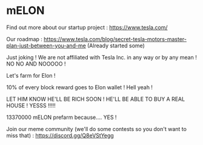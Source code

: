 # mELON

Find out more about our startup project : https://www.tesla.com/

Our roadmap : https://www.tesla.com/blog/secret-tesla-motors-master-plan-just-between-you-and-me (Already started some)

Just joking ! We are not affiliated with Tesla Inc. in any way or by any mean ! NO NO AND NOOOOO !

Let's farm for Elon !

10% of every block reward goes to Elon wallet ! Hell yeah !

LET HIM KNOW HE'LL BE RICH SOON ! HE'LL BE ABLE TO BUY A REAL HOUSE ! YESSS !!!!!

13370000 mELON prefarm because.... YES !

Join our meme community (we'll do some contests so you don't want to miss that) : https://discord.gg/Q8eVStYegg
